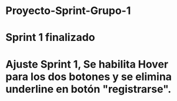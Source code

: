 # Proyecto-Sprint-Grupo-1
# Sprint 1 finalizado
# Ajuste Sprint 1, Se habilita Hover para los dos botones y se elimina underline en botón "registrarse".

